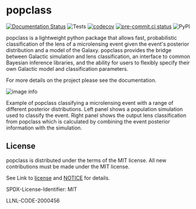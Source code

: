 # popclass

[![Documentation Status](https://readthedocs.org/projects/popclass/badge/?version=latest)](https://popclass.readthedocs.io/en/latest/?badge=latest) ![Tests](https://github.com/LLNL/popclass/actions/workflows/test.yml/badge.svg) [![codecov](https://codecov.io/gh/LLNL/popclass/graph/badge.svg?token=A4DAAGSE2V)](https://codecov.io/gh/LLNL/popclass) [![pre-commit.ci status](https://results.pre-commit.ci/badge/github/LLNL/popclass/main.svg)](https://results.pre-commit.ci/latest/github/LLNL/popclass/main) ![PyPI](https://img.shields.io/pypi/v/PACKAGE?label=pypi%20package)

popclass is a lightweight python package that allows fast, probabilistic classification of the lens of a microlensing event given the event's posterior distribution and a model of the Galaxy. popclass provides the bridge between Galactic simulation and lens classification, an interface to common Bayesian inference libraries, and the ability for users to flexibly specify their own Galactic model and classification parameters.

For more details on the project please see the documentation.

![image info](./docs/images/lens_class.gif)

Example of popclass classifying a microlensing event with a range of different posterior distributions. Left panel shows a population simulation used to classify the event. Right panel shows the output lens classification from popclass which is calculated by combining the event posterior information with the simulation.

## License

popclass is distributed under the terms of the MIT license. All new contributions must be made under the MIT license.

See Link to [license](https://github.com/LLNL/popclass/blob/main/LICENSE) and [NOTICE](https://github.com/LLNL/popclass/blob/main/NOTICE) for details.

SPDX-License-Identifier: MIT

LLNL-CODE-2000456
